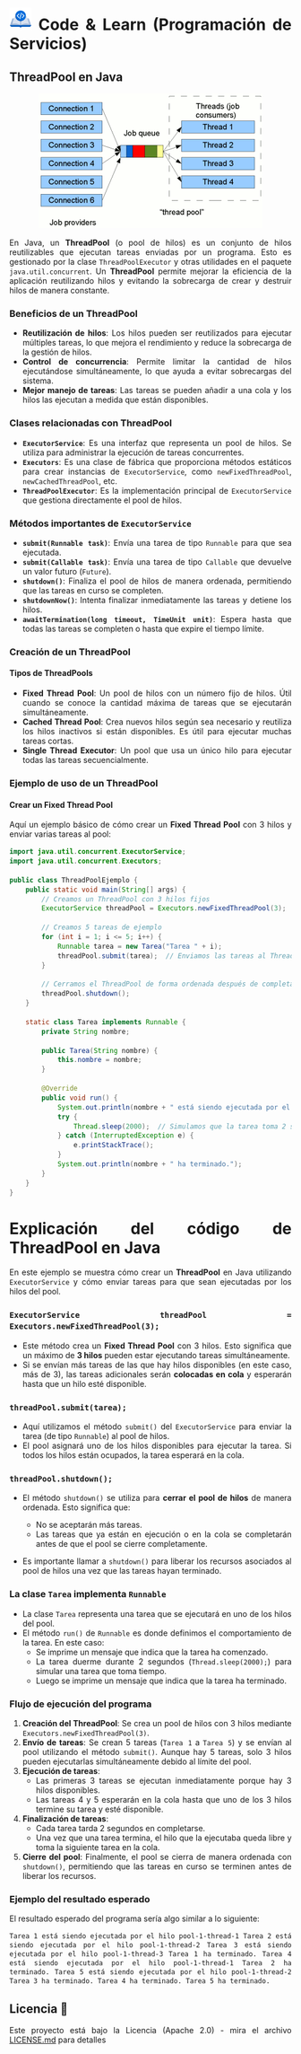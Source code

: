 <div align="justify">

# <img src=../../../images/coding-book.png width="40"> Code & Learn (Programación de Servicios)

## ThreadPool en Java

<div align="center">
<img src=images/threadPool2.png width="400">
</div>

En Java, un **ThreadPool** (o pool de hilos) es un conjunto de hilos reutilizables que ejecutan tareas enviadas por un programa. Esto es gestionado por la clase `ThreadPoolExecutor` y otras utilidades en el paquete `java.util.concurrent`. Un **ThreadPool** permite mejorar la eficiencia de la aplicación reutilizando hilos y evitando la sobrecarga de crear y destruir hilos de manera constante.

### Beneficios de un ThreadPool

- **Reutilización de hilos**: Los hilos pueden ser reutilizados para ejecutar múltiples tareas, lo que mejora el rendimiento y reduce la sobrecarga de la gestión de hilos.
- **Control de concurrencia**: Permite limitar la cantidad de hilos ejecutándose simultáneamente, lo que ayuda a evitar sobrecargas del sistema.
- **Mejor manejo de tareas**: Las tareas se pueden añadir a una cola y los hilos las ejecutan a medida que están disponibles.

### Clases relacionadas con ThreadPool

- **`ExecutorService`**: Es una interfaz que representa un pool de hilos. Se utiliza para administrar la ejecución de tareas concurrentes.
- **`Executors`**: Es una clase de fábrica que proporciona métodos estáticos para crear instancias de `ExecutorService`, como `newFixedThreadPool`, `newCachedThreadPool`, etc.
- **`ThreadPoolExecutor`**: Es la implementación principal de `ExecutorService` que gestiona directamente el pool de hilos.

### Métodos importantes de `ExecutorService`

- **`submit(Runnable task)`**: Envía una tarea de tipo `Runnable` para que sea ejecutada.
- **`submit(Callable task)`**: Envía una tarea de tipo `Callable` que devuelve un valor futuro (`Future`).
- **`shutdown()`**: Finaliza el pool de hilos de manera ordenada, permitiendo que las tareas en curso se completen.
- **`shutdownNow()`**: Intenta finalizar inmediatamente las tareas y detiene los hilos.
- **`awaitTermination(long timeout, TimeUnit unit)`**: Espera hasta que todas las tareas se completen o hasta que expire el tiempo límite.

### Creación de un ThreadPool

#### Tipos de ThreadPools

- **Fixed Thread Pool**: Un pool de hilos con un número fijo de hilos. Útil cuando se conoce la cantidad máxima de tareas que se ejecutarán simultáneamente.
- **Cached Thread Pool**: Crea nuevos hilos según sea necesario y reutiliza los hilos inactivos si están disponibles. Es útil para ejecutar muchas tareas cortas.
- **Single Thread Executor**: Un pool que usa un único hilo para ejecutar todas las tareas secuencialmente.

### Ejemplo de uso de un ThreadPool

#### Crear un Fixed Thread Pool

Aquí un ejemplo básico de cómo crear un **Fixed Thread Pool** con 3 hilos y enviar varias tareas al pool:

```java
import java.util.concurrent.ExecutorService;
import java.util.concurrent.Executors;

public class ThreadPoolEjemplo {
    public static void main(String[] args) {
        // Creamos un ThreadPool con 3 hilos fijos
        ExecutorService threadPool = Executors.newFixedThreadPool(3);

        // Creamos 5 tareas de ejemplo
        for (int i = 1; i <= 5; i++) {
            Runnable tarea = new Tarea("Tarea " + i);
            threadPool.submit(tarea);  // Enviamos las tareas al ThreadPool
        }

        // Cerramos el ThreadPool de forma ordenada después de completar las tareas
        threadPool.shutdown();
    }

    static class Tarea implements Runnable {
        private String nombre;

        public Tarea(String nombre) {
            this.nombre = nombre;
        }

        @Override
        public void run() {
            System.out.println(nombre + " está siendo ejecutada por el hilo " + Thread.currentThread().getName());
            try {
                Thread.sleep(2000);  // Simulamos que la tarea toma 2 segundos en ejecutarse
            } catch (InterruptedException e) {
                e.printStackTrace();
            }
            System.out.println(nombre + " ha terminado.");
        }
    }
}
```

# Explicación del código de ThreadPool en Java

En este ejemplo se muestra cómo crear un **ThreadPool** en Java utilizando `ExecutorService` y cómo enviar tareas para que sean ejecutadas por los hilos del pool.

### `ExecutorService threadPool = Executors.newFixedThreadPool(3);`

- Este método crea un **Fixed Thread Pool** con 3 hilos. Esto significa que un máximo de **3 hilos** pueden estar ejecutando tareas simultáneamente.
- Si se envían más tareas de las que hay hilos disponibles (en este caso, más de 3), las tareas adicionales serán **colocadas en cola** y esperarán hasta que un hilo esté disponible.

### `threadPool.submit(tarea);`

- Aquí utilizamos el método `submit()` del `ExecutorService` para enviar la tarea (de tipo `Runnable`) al pool de hilos.
- El pool asignará uno de los hilos disponibles para ejecutar la tarea. Si todos los hilos están ocupados, la tarea esperará en la cola.

### `threadPool.shutdown();`

- El método `shutdown()` se utiliza para **cerrar el pool de hilos** de manera ordenada. Esto significa que:
  - No se aceptarán más tareas.
  - Las tareas que ya están en ejecución o en la cola se completarán antes de que el pool se cierre completamente.
  
- Es importante llamar a `shutdown()` para liberar los recursos asociados al pool de hilos una vez que las tareas hayan terminado.

### La clase `Tarea` implementa `Runnable`

- La clase `Tarea` representa una tarea que se ejecutará en uno de los hilos del pool.
- El método `run()` de `Runnable` es donde definimos el comportamiento de la tarea. En este caso:
  - Se imprime un mensaje que indica que la tarea ha comenzado.
  - La tarea duerme durante 2 segundos (`Thread.sleep(2000);`) para simular una tarea que toma tiempo.
  - Luego se imprime un mensaje que indica que la tarea ha terminado.

### Flujo de ejecución del programa

1. **Creación del ThreadPool**: Se crea un pool de hilos con 3 hilos mediante `Executors.newFixedThreadPool(3)`.
2. **Envío de tareas**: Se crean 5 tareas (`Tarea 1` a `Tarea 5`) y se envían al pool utilizando el método `submit()`. Aunque hay 5 tareas, solo 3 hilos pueden ejecutarlas simultáneamente debido al límite del pool.
3. **Ejecución de tareas**:
   - Las primeras 3 tareas se ejecutan inmediatamente porque hay 3 hilos disponibles.
   - Las tareas 4 y 5 esperarán en la cola hasta que uno de los 3 hilos termine su tarea y esté disponible.
4. **Finalización de tareas**:
   - Cada tarea tarda 2 segundos en completarse.
   - Una vez que una tarea termina, el hilo que la ejecutaba queda libre y toma la siguiente tarea en la cola.
5. **Cierre del pool**: Finalmente, el pool se cierra de manera ordenada con `shutdown()`, permitiendo que las tareas en curso se terminen antes de liberar los recursos.

### Ejemplo del resultado esperado

El resultado esperado del programa sería algo similar a lo siguiente:

```code
Tarea 1 está siendo ejecutada por el hilo pool-1-thread-1 Tarea 2 está siendo ejecutada por el hilo pool-1-thread-2 Tarea 3 está siendo ejecutada por el hilo pool-1-thread-3 Tarea 1 ha terminado. Tarea 4 está siendo ejecutada por el hilo pool-1-thread-1 Tarea 2 ha terminado. Tarea 5 está siendo ejecutada por el hilo pool-1-thread-2 Tarea 3 ha terminado. Tarea 4 ha terminado. Tarea 5 ha terminado.
```

## Licencia 📄

Este proyecto está bajo la Licencia (Apache 2.0) - mira el archivo [LICENSE.md](../../../LICENSE) para detalles

</div>